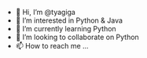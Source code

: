 - 👋 Hi, I’m @tyagiga
- 👀 I’m interested in Python & Java
- 🌱 I’m currently learning Python
- 💞️ I’m looking to collaborate on Python
- 📫 How to reach me ...

<!---
tyagiga/tyagiga is a ✨ special ✨ repository because its `README.md` (this file) appears on your GitHub profile.
You can click the Preview link to take a look at your changes.
--->
